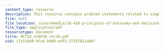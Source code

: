 ```yaml
---
content_type: resource
description: This resource contains problem statements related to simplex method.
file: null
file_location: /coursemedia/16-410-principles-of-autonomy-and-decision-making-fall-2010/11151bb09fa4b0d8edf527257821a8bf_MIT16_410F10_rec10.pdf
file_type: application/pdf
resourcetype: Document
title: MIT16_410F10_rec10.pdf
uid: 11151bb0-9fa4-b0d8-edf5-27257821a8bf
---
```

